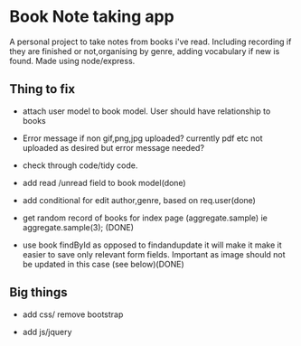 # Book Note taking app 

A personal project to take notes from books i've read. Including recording if they are finished or not,organising by genre, adding vocabulary if new is found.  Made using node/express. 

## Thing to fix ##

- attach user model to book model. User should have relationship to books

- Error message if non gif,png,jpg uploaded? currently pdf etc not uploaded as 
desired but error message needed?

- check through code/tidy code.

- add read /unread field to book model(done)

- add conditional for edit author,genre, based on req.user(done)

- get random record of books for index page  (aggregate.sample)  ie aggregate.sample(3); (DONE)

- use book findById as opposed to findandupdate it will make it make it easier to save only relevant form fields. Important as image should not be updated in this case (see below)(DONE)



## Big things ##

-  add css/ remove bootstrap

-  add js/jquery 

